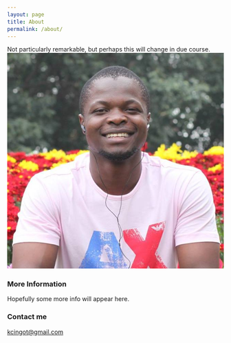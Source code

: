 ```yaml
---
layout: page
title: About
permalink: /about/
---
```


Not particularly remarkable, but perhaps this will change in due course.
![Just me](/images/me.jpg)


### More Information

Hopefully some more info will appear here.


### Contact me

[kcingot@gmail.com](mailto:kcingot@gmail.com)
